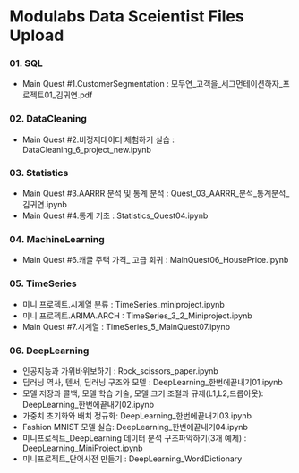 # Modulabs Data Sceientist Files Upload
### 01. SQL
- Main Quest #1.CustomerSegmentation : 모두연_고객을_세그먼테이션하자_프로젝트01_김귀연.pdf

### 02. DataCleaning 
- Main Quest #2.비정제데이터 체험하기 실습 : DataCleaning_6_project_new.ipynb

### 03. Statistics 
- Main Quest #3.AARRR 분석 및 통계 분석 : Quest_03_AARRR_분석_통계분석_김귀연.ipynb
- Main Quest #4.통계 기초 : Statistics_Quest04.ipynb

### 04. MachineLearning
- Main Quest #6.캐글 주택 가격_ 고급 회귀 : MainQuest06_HousePrice.ipynb

### 05. TimeSeries
- 미니 프로젝트.시계열 분류 : TimeSeries_miniproject.ipynb
- 미니 프로젝트.ARIMA.ARCH : TimeSeries_3_2_Miniproject.ipynb
- Main Quest #7.시계열 : TimeSeries_5_MainQuest07.ipynb

### 06. DeepLearning
- 인공지능과 가위바위보하기 : Rock_scissors_paper.ipynb
- 딥러닝 역사, 텐서, 딥러닝 구조와 모델 : DeepLearning_한번에끝내기01.ipynb
- 모델 저장과 콜백, 모델 학습 기술, 모델 크기 조절과 규제(L1,L2,드롭아웃): DeepLearning_한번에끝내기02.ipynb
- 가중치 초기화와 배치 정규화: DeepLearning_한번에끝내기03.ipynb
- Fashion MNIST 모델 실습: DeepLearning_한번에끝내기04.ipynb
- 미니프로젝트_DeepLearning 데이터 분석 구조파악하기(3개 예제) : DeepLearning_MiniProject.ipynb
- 미니프로젝트_단어사전 만들기 : DeepLearning_WordDictionary
